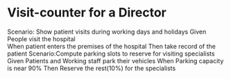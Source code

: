 # Visit-counter for a Director

Scenario: Show patient visits during working days and holidays
  Given
  People visit the hospital  
  When
  patient enters the premises of the hospital
  Then
  take record of the patient
Scenario:Compute parking slots to reserve for visiting specialists  
  Given
  Patients and Working staff park their vehicles
  When
  Parking capacity is near 90%
  Then
  Reserve the rest(10%) for the specialists

